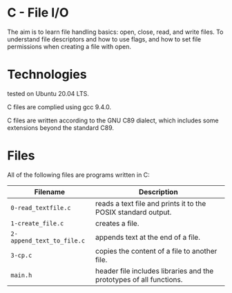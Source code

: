 # C - File I/O

The aim is to learn file handling basics: open, close, read, and write files. To understand file descriptors and how to use flags, and how to set file permissions when creating a file with open.

# Technologies

tested on Ubuntu 20.04 LTS.

C files are complied using gcc 9.4.0.

C files are written according to the GNU C89 dialect, which includes some extensions beyond the standard C89.

# Files

All of the following files are programs written in C:

| Filename                  | Description
| ------------------------- | ------------------------------------------------------------------------------------ 
| `0-read_textfile.c`       | reads a text file and prints it to the POSIX standard output.
| `1-create_file.c`         | creates a file.
| `2-append_text_to_file.c` | appends text at the end of a file.
| `3-cp.c`                  | copies the content of a file to another file.
| `main.h`	            | header file includes libraries and the prototypes of all functions.

